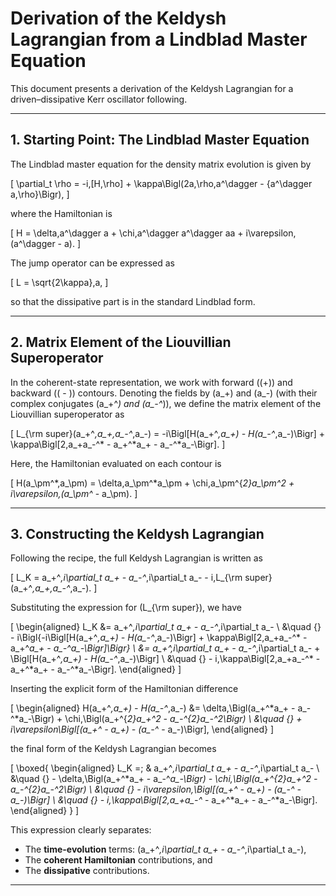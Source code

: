 # Derivation of the Keldysh Lagrangian from a Lindblad Master Equation

This document presents a derivation of the Keldysh Lagrangian for a driven–dissipative Kerr oscillator following.

---

## 1. Starting Point: The Lindblad Master Equation

The Lindblad master equation for the density matrix evolution is given by

\[
\partial_t \rho = -i\,[H,\rho] + \kappa\Bigl(2a\,\rho\,a^\dagger - \{a^\dagger a,\rho\}\Bigr),
\]

where the Hamiltonian is

\[
H = \delta\,a^\dagger a + \chi\,a^\dagger a^\dagger aa + i\varepsilon\,(a^\dagger - a).
\]

The jump operator can be expressed as

\[
L = \sqrt{2\kappa}\,a,
\]

so that the dissipative part is in the standard Lindblad form.

---

## 2. Matrix Element of the Liouvillian Superoperator

In the coherent-state representation, we work with forward (\(+\)) and backward (\( - \)) contours. Denoting the fields by \(a_+\) and \(a_-\) (with their complex conjugates \(a_+^*\) and \(a_-^*\)), we define the matrix element of the Liouvillian superoperator as

\[
L_{\rm super}(a_+^*,a_+,a_-^*,a_-) = -i\Bigl[H(a_+^*,a_+) - H(a_-^*,a_-)\Bigr] + \kappa\Bigl[2\,a_+a_-^* - a_+^*a_+ - a_-^*a_-\Bigr].
\]

Here, the Hamiltonian evaluated on each contour is

\[
H(a_\pm^*,a_\pm) = \delta\,a_\pm^*a_\pm + \chi\,a_\pm^{*2}a_\pm^2 + i\varepsilon\,(a_\pm^* - a_\pm).
\]

---

## 3. Constructing the Keldysh Lagrangian

Following the recipe, the full Keldysh Lagrangian is written as

\[
L_K = a_+^*\,i\partial_t a_+ - a_-^*\,i\partial_t a_- - i\,L_{\rm super}(a_+^*,a_+,a_-^*,a_-).
\]

Substituting the expression for \(L_{\rm super}\), we have

\[
\begin{aligned}
L_K &= a_+^*\,i\partial_t a_+ - a_-^*\,i\partial_t a_- \\
&\quad {} - i\Bigl\{-i\Bigl[H(a_+^*,a_+) - H(a_-^*,a_-)\Bigr] + \kappa\Bigl[2\,a_+a_-^* - a_+^*a_+ - a_-^*a_-\Bigr]\Bigr\} \\
&= a_+^*\,i\partial_t a_+ - a_-^*\,i\partial_t a_- + \Bigl[H(a_+^*,a_+) - H(a_-^*,a_-)\Bigr] \\
&\quad {} - i\,\kappa\Bigl[2\,a_+a_-^* - a_+^*a_+ - a_-^*a_-\Bigr].
\end{aligned}
\]

Inserting the explicit form of the Hamiltonian difference

\[
\begin{aligned}
H(a_+^*,a_+) - H(a_-^*,a_-) &= \delta\,\Bigl(a_+^*a_+ - a_-^*a_-\Bigr) + \chi\,\Bigl(a_+^{*2}a_+^2 - a_-^{*2}a_-^2\Bigr) \\
&\quad {} + i\varepsilon\Bigl[(a_+^* - a_+) - (a_-^* - a_-)\Bigr],
\end{aligned}
\]

the final form of the Keldysh Lagrangian becomes

\[
\boxed{
\begin{aligned}
L_K =\; & a_+^*\,i\partial_t a_+ - a_-^*\,i\partial_t a_- \\
&\quad {} - \delta\,\Bigl(a_+^*a_+ - a_-^*a_-\Bigr) - \chi\,\Bigl(a_+^{*2}a_+^2 - a_-^{*2}a_-^2\Bigr) \\
&\quad {} - i\varepsilon\,\Bigl[(a_+^* - a_+) - (a_-^* - a_-)\Bigr] \\
&\quad {} - i\,\kappa\Bigl[2\,a_+a_-^* - a_+^*a_+ - a_-^*a_-\Bigr].
\end{aligned}
}
\]

This expression clearly separates:
- The **time-evolution** terms: \(a_+^*\,i\partial_t a_+ - a_-^*\,i\partial_t a_-\),
- The **coherent Hamiltonian** contributions, and
- The **dissipative** contributions.

---
